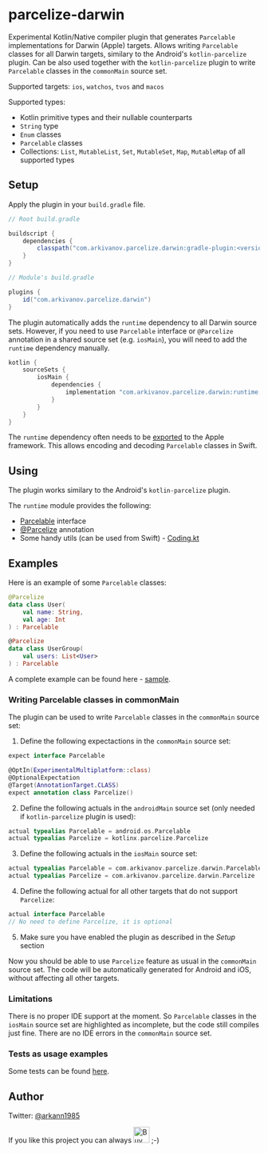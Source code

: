 # parcelize-darwin

Experimental Kotlin/Native compiler plugin that generates `Parcelable` implementations for Darwin (Apple) targets. Allows writing `Parcelable` classes for all Darwin targets, similary to the Android's `kotlin-parcelize` plugin. Can be also used together with the `kotlin-parcelize` plugin to write `Parcelable` classes in the `commonMain` source set.

Supported targets: `ios`, `watchos`, `tvos` and `macos`

Supported types:

- Kotlin primitive types and their nullable counterparts
- `String` type
- `Enum` classes
- `Parcelable` classes
- Collections: `List`, `MutableList`, `Set`, `MutableSet`, `Map`, `MutableMap` of all supported types

## Setup

Apply the plugin in your `build.gradle` file.

```groovy
// Root build.gradle

buildscript {
    dependencies {
        classpath("com.arkivanov.parcelize.darwin:gradle-plugin:<version>)
    }
}

// Module's build.gradle

plugins {
    id("com.arkivanov.parcelize.darwin")
}
```

The plugin automatically adds the `runtime` dependency to all Darwin source sets. However, if you need to use `Parcelable` interface or `@Parcelize` annotation in a shared source set (e.g. `iosMain`), you will need to add the `runtime` dependency manually.

```groovy
kotlin {
    sourceSets {
        iosMain {
            dependencies {
                implementation "com.arkivanov.parcelize.darwin:runtime:<version>"
            }
        }
    }
}
```

The `runtime` dependency often needs to be [exported](https://kotlinlang.org/docs/multiplatform-build-native-binaries.html#export-dependencies-to-binaries) to the Apple framework. This allows encoding and decoding `Parcelable` classes in Swift.

## Using

The plugin works similary to the Android's `kotlin-parcelize` plugin.

The `runtime` module provides the following:

- [Parcelable](https://github.com/arkivanov/parcelize-darwin/blob/master/runtime/src/darwinMain/kotlin/com/arkivanov/parcelize/darwin/Parcelable.kt) interface
- [@Parcelize](https://github.com/arkivanov/parcelize-darwin/blob/master/runtime/src/darwinMain/kotlin/com/arkivanov/parcelize/darwin/Parcelize.kt) annotation
- Some handy utils (can be used from Swift) - [Coding.kt](https://github.com/arkivanov/parcelize-darwin/blob/master/runtime/src/darwinMain/kotlin/com/arkivanov/parcelize/darwin/Coding.kt)

## Examples

Here is an example of some `Parcelable` classes:

```kotlin
@Parcelize
data class User(
    val name: String,
    val age: Int
) : Parcelable

@Parcelize
data class UserGroup(
    val users: List<User>
) : Parcelable
```

A complete example can be found here - [sample](https://github.com/arkivanov/parcelize-darwin/tree/master/sample).

### Writing Parcelable classes in commonMain

The plugin can be used to write `Parcelable` classes in the `commonMain` source set:

1. Define the following expectactions in the `commonMain` source set:

```kotlin
expect interface Parcelable

@OptIn(ExperimentalMultiplatform::class)
@OptionalExpectation
@Target(AnnotationTarget.CLASS)
expect annotation class Parcelize()
```

2. Define the following actuals in the `androidMain` source set (only needed if `kotlin-parcelize` plugin is used):

```kotlin
actual typealias Parcelable = android.os.Parcelable
actual typealias Parcelize = kotlinx.parcelize.Parcelize
```

3. Define the following actuals in the `iosMain` source set:

```kotlin
actual typealias Parcelable = com.arkivanov.parcelize.darwin.Parcelable
actual typealias Parcelize = com.arkivanov.parcelize.darwin.Parcelize
```

4. Define the following actual for all other targets that do not support `Parcelize`:

```kotlin
actual interface Parcelable
// No need to define Parcelize, it is optional
```

5. Make sure you have enabled the plugin as described in the *Setup* section

Now you should be able to use `Parcelize` feature as usual in the `commonMain` source set.
The code will be automatically generated for Android and iOS, without affecting all other targets.

### Limitations

There is no proper IDE support at the moment. So `Parcelable` classes in the `iosMain` source set
are highlighted as incomplete, but the code still compiles just fine. There are no IDE errors in the `commonMain` source set.

### Tests as usage examples

Some tests can be found [here](https://github.com/arkivanov/parcelize-darwin/blob/master/tests/src/darwinTest/kotlin/com/arkivanov/parcelize/darwin/tests/ParcelizeTest.kt).

## Author

Twitter: [@arkann1985](https://twitter.com/arkann1985)

If you like this project you can always <a href="https://www.buymeacoffee.com/arkivanov" target="_blank"><img src="https://cdn.buymeacoffee.com/buttons/v2/default-blue.png" alt="Buy Me A Coffee" height=32></a> ;-)
